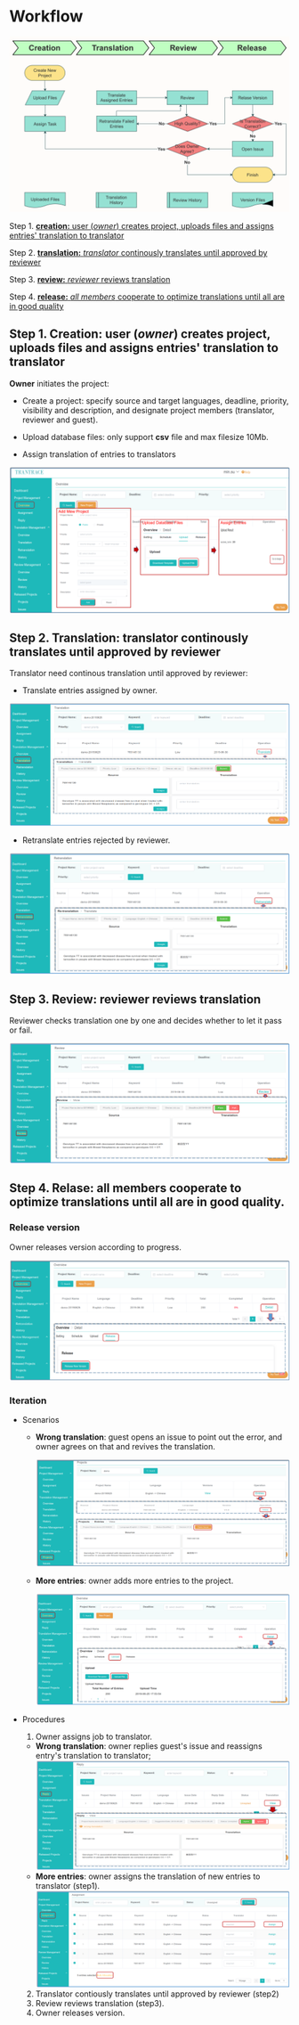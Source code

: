 # Workflow
 
![](/assets/Trantrace_workflow.png)

Step 1. [**creation:** user (_owner_) creates project, uploads files and assigns entries' translation to translator](#create)

Step 2. [**translation:** _translator_ continously translates until approved by reviewer](#translate)

Step 3. [**review:** _reviewer_ reviews translation ](#review)

Step 4. [**release:** _all members_ cooperate to optimize translations until all are in good quality](#iteration)
 
## Step 1. Creation: user (_owner_) creates project, uploads files and assigns entries' translation to translator

<span id='create'></span>

**Owner** initiates the project:

- Create a project: specify source and target languages, deadline, priority, visibility and description, and designate project members (translator, reviewer and guest).

- Upload database files: only support **csv** file and max filesize 10Mb.

- Assign translation of entries to translators

![](/assets/step1_creation.png)

## Step 2. Translation: translator continously translates until approved by reviewer

<span id='translate'></span>

Translator need continous translation until approved by reviewer:

- Translate entries assigned by owner.

![](/assets/translation_management.translation.png)

- Retranslate entries rejected by reviewer.

![](/assets/translation_management.retranslation.png)


## Step 3. Review: reviewer reviews translation

<span id='review'></span>

Reviewer checks translation one by one and decides whether to let it pass or fail.

![](/assets/step3_review.png)

## Step 4. Relase: all members cooperate to optimize translations until all are in good quality.

<span id='iteration'></span>

### Release version

Owner releases version according to progress.

![](/assets/step4_release.png)

### Iteration

- Scenarios

  - **Wrong translation**: guest opens an issue to point out the error, and owner agrees on that and revives the translation.

    ![](/assets/open_issue.png)

  - **More entries**: owner adds more entries to the project.

    ![](/assets/upload.png)

- Procedures

  1. Owner assigns job to translator. 
    - **Wrong translation**: owner replies guest's issue and reassigns entry's translation to translator;
    ![](/assets/project_management.reply.png)
    - **More entries**: owner assigns the translation of new entries to translator (step1).
    ![](/assets/project_management.assignment.png)
  2. Translator contiously translates until approved by reviewer (step2)
  3. Review reviews translation (step3).
  4. Owner releases version.











